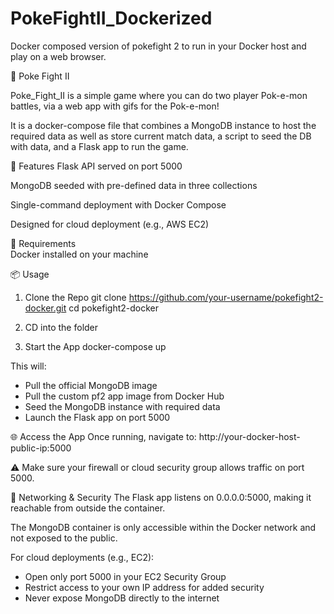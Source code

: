 # PokeFightII_Dockerized
Docker composed version of pokefight 2 to run in your Docker host and play on a web browser.

🔴 Poke Fight II

Poke_Fight_II is a simple game where you can do two player Pok-e-mon battles, via a web app with gifs for the Pok-e-mon!

It is a docker-compose file that combines a MongoDB instance to host the required data as well as store current match data, a script to seed the DB with data, and a Flask app to run the game.

🚀 Features
Flask API served on port 5000

MongoDB seeded with pre-defined data in three collections

Single-command deployment with Docker Compose

Designed for cloud deployment (e.g., AWS EC2)

🧰 Requirements<br>
Docker installed on your machine

📦 Usage
1. Clone the Repo
git clone https://github.com/your-username/pokefight2-docker.git
cd pokefight2-docker

2. CD into the folder

3. Start the App
docker-compose up

This will:
- Pull the official MongoDB image
- Pull the custom pf2 app image from Docker Hub
- Seed the MongoDB instance with required data
- Launch the Flask app on port 5000

🌐 Access the App
Once running, navigate to:
http://your-docker-host-public-ip:5000

⚠️ Make sure your firewall or cloud security group allows traffic on port 5000.

🔐 Networking & Security
The Flask app listens on 0.0.0.0:5000, making it reachable from outside the container.

The MongoDB container is only accessible within the Docker network and not exposed to the public.

For cloud deployments (e.g., EC2):
- Open only port 5000 in your EC2 Security Group
- Restrict access to your own IP address for added security
- Never expose MongoDB directly to the internet

